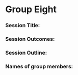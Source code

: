 # Group Eight

### Session Title:

### Session Outcomes: 

### Session Outline:

### Names of group members:

